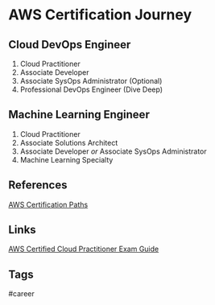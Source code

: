 # AWS Certification Journey

## Cloud DevOps Engineer
1. Cloud Practitioner  
2. Associate Developer  
3. Associate SysOps Administrator (Optional)  
4. Professional DevOps Engineer (Dive Deep)  

## Machine Learning Engineer
1. Cloud Practitioner  
2. Associate Solutions Architect  
3. Associate Developer *or* Associate SysOps Administrator  
4. Machine Learning Specialty  

## References
[AWS Certification Paths](https://d1.awsstatic.com/training-and-certification/docs/AWS_certification_paths.pdf)  

## Links
[AWS Certified Cloud Practitioner Exam Guide](../202309110348)

## Tags
#career
